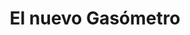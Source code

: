 ---
title: "El nuevo Gasómetro"
url: /ciudad-autonoma-de-buenos-aires/el-nuevo-gasometro/
shop: Feinkost
---